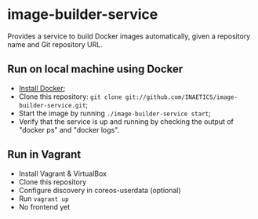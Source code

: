 image-builder-service
=====================

Provides a service to build Docker images automatically, given a repository
name and Git repository URL.

Run on local machine using Docker
---------------------------------
* [Install Docker](https://docs.docker.com/installation/);
* Clone this repository: `git clone git://github.com/INAETICS/image-builder-service.git`;
* Start the image by running `./image-builder-service start`;
* Verify that the service is up and running by checking the output of "docker ps" and "docker logs".

Run in Vagrant
--------------
* Install Vagrant & VirtualBox
* Clone this repository
* Configure discovery in coreos-userdata (optional)
* Run `vagrant up`
* No frontend yet

